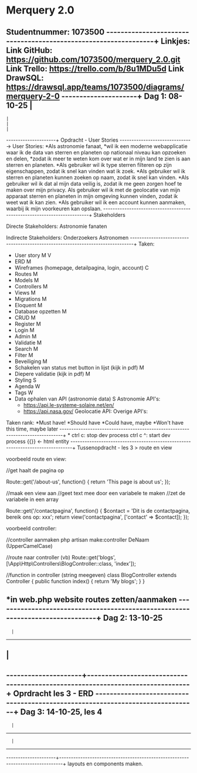 Merquery 2.0
=================
Studentnummer: 1073500
----------------------------------------------------------------+
Linkjes:
Link GitHub: https://github.com/1073500/merquery_2.0.git
Link Trello: https://trello.com/b/8u1MDu5d
Link DrawSQL: https://drawsql.app/teams/1073500/diagrams/merquery-2-0
---------------------+
Dag 1: 08-10-25
    |
-----
    |
    |
    |
---------------------+
Opdracht - User Stories
------------------------------->
User Stories:
*Als astronomie fanaat, *wil ik een moderne webapplicatie waar ik de data van sterren en planeten op nationaal niveau kan opzoeken en delen, *zodat ik meer te weten kom over wat er in mijn land te zien is aan sterren en planeten.
*Als gebruiker wil ik type sterren filteren op zijn eigenschappen, zodat ik snel kan vinden wat ik zoek.
*Als gebruiker wil ik sterren en planeten kunnen zoeken op naam, zodat ik snel kan vinden.
*Als gebruiker wil ik dat al mijn data veilig is, zodat ik me geen zorgen hoef te maken over mijn privacy.
Als gebruiker wil ik met de geolocatie van mijn apparaat sterren en planeten in mijn omgeving kunnen vinden, zodat ik weet wat ik kan zien.
*Als gebruiker wil ik een account kunnen aanmaken, waarbij ik mijn voorkeuren kan opslaan.
------------------------------------------------------------------------+
Stakeholders

Directe Stakeholders:
Astronomie fanaten

Indirecte Stakeholders:
Onderzoekers
Astronomen
-------------------------------------------------------------------------------+
Taken:

- User story M V
- ERD M
- Wireframes (homepage, detailpagina, login, account) C
- Routes M
- Models M
- Controllers M
- Views M
- Migrations M
- Eloquent M
- Database opzetten M
- CRUD M
- Register M
- Login M
- Admin M
- Validatie M
- Search M
- Filter M
- Beveiliging M
- Schakelen van status met button in lijst (kijk in pdf) M
- Diepere validatie (kijk in pdf) M
- Styling S
- Agenda W
- Tags W
- Data ophalen van API (astronomie data) S
    Astronomie API's:
    - https://api.le-systeme-solaire.net/en/
    - https://api.nasa.gov/
    Geolocatie API:
    Overige API's:
  
Taken rank:
*Must have!
*Should have
*Could have, maybe
*Won't have this time, maybe later
-------------------------------------------------------------------------------+
*
ctrl c: stop dev process
ctrl c ^: start dev process
{{}} <- html entity
-------------------------------------------------------------------------------+
Tussenopdracht - les 3 > route en view

voorbeeld route en view:

//get haalt de pagina op

Route::get('/about-us', function() {
return 'This page is about us';
});

//maak een view aan
//geet text mee door een variabele te maken
//zet de variabele in een array

Route::get('/contactpagina', function() {
$contact = 'Dit is de contactpagina, bereik ons op: xxx';
return view('contactpagina', ['contact' => $contact]);
});

voorbeeld controller: 

//controller aanmaken
php artisan make:controller DeNaam (UpperCamelCase)

//route naar controller (vb)
Route::get('blogs', [\App\Http\Controllers\BlogController::class, 'index']);

//function in controller (string meegeven)
class BlogController extends Controller
{
public function index()
{
return 'My blogs';
}
}

*in web.php website routes zetten/aanmaken
-------------------------------------------------------------------------------+
Dag 2: 13-10-25 
-------
      |
-------
|
-------
---------------------+-------------------------------------------------------------------------------+
Oprdracht les 3 - ERD
-------------------------------------------------------------------------------+
Dag 3: 14-10-25, les 4
-------
      |
-------
      |
-------
---------------------+-------------------------------------------------------------------------------+
layouts en components maken.
